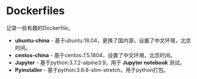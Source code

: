 # Dockerfiles

记录一些有趣的Dockerfile。

- **ubuntu-china** - 基于ubuntu:18.04，更换了国内源，设置了中文环境，北京时间。
- **centos-china** - 基于centos:7.5.1804，设置了中文环境，北京时间。
- **Jupyter** - 基于python:3.7.2-alpine3.9，用于 **Jupyter notebook** 测试。
- **Pyinstaller** - 基于python:3.6.8-slim-stretch，用于python打包。
